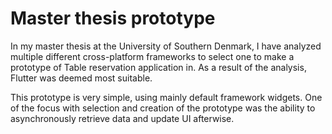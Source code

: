 # Master thesis prototype

In my master thesis at the University of Southern Denmark, I have analyzed multiple different cross-platform frameworks to select one to make a prototype of Table reservation application in. As a result of the analysis, Flutter was deemed most suitable.

This prototype is very simple, using mainly default framework widgets. One of the focus with selection and creation of the prototype was the ability to asynchronously retrieve data and update UI afterwise.
